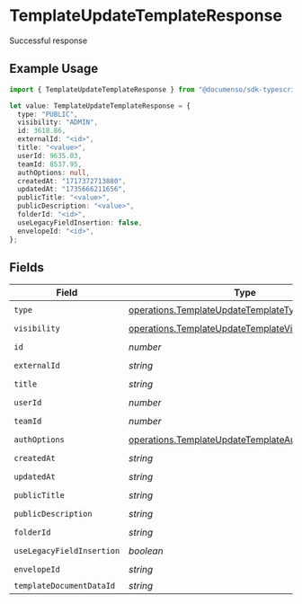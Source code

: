# TemplateUpdateTemplateResponse

Successful response

## Example Usage

```typescript
import { TemplateUpdateTemplateResponse } from "@documenso/sdk-typescript/models/operations";

let value: TemplateUpdateTemplateResponse = {
  type: "PUBLIC",
  visibility: "ADMIN",
  id: 3618.86,
  externalId: "<id>",
  title: "<value>",
  userId: 9635.03,
  teamId: 8537.95,
  authOptions: null,
  createdAt: "1717372713880",
  updatedAt: "1735666211656",
  publicTitle: "<value>",
  publicDescription: "<value>",
  folderId: "<id>",
  useLegacyFieldInsertion: false,
  envelopeId: "<id>",
};
```

## Fields

| Field                                                                                                                      | Type                                                                                                                       | Required                                                                                                                   | Description                                                                                                                |
| -------------------------------------------------------------------------------------------------------------------------- | -------------------------------------------------------------------------------------------------------------------------- | -------------------------------------------------------------------------------------------------------------------------- | -------------------------------------------------------------------------------------------------------------------------- |
| `type`                                                                                                                     | [operations.TemplateUpdateTemplateTypeResponse](../../models/operations/templateupdatetemplatetyperesponse.md)             | :heavy_check_mark:                                                                                                         | N/A                                                                                                                        |
| `visibility`                                                                                                               | [operations.TemplateUpdateTemplateVisibilityResponse](../../models/operations/templateupdatetemplatevisibilityresponse.md) | :heavy_check_mark:                                                                                                         | N/A                                                                                                                        |
| `id`                                                                                                                       | *number*                                                                                                                   | :heavy_check_mark:                                                                                                         | N/A                                                                                                                        |
| `externalId`                                                                                                               | *string*                                                                                                                   | :heavy_check_mark:                                                                                                         | N/A                                                                                                                        |
| `title`                                                                                                                    | *string*                                                                                                                   | :heavy_check_mark:                                                                                                         | N/A                                                                                                                        |
| `userId`                                                                                                                   | *number*                                                                                                                   | :heavy_check_mark:                                                                                                         | N/A                                                                                                                        |
| `teamId`                                                                                                                   | *number*                                                                                                                   | :heavy_check_mark:                                                                                                         | N/A                                                                                                                        |
| `authOptions`                                                                                                              | [operations.TemplateUpdateTemplateAuthOptions](../../models/operations/templateupdatetemplateauthoptions.md)               | :heavy_check_mark:                                                                                                         | N/A                                                                                                                        |
| `createdAt`                                                                                                                | *string*                                                                                                                   | :heavy_check_mark:                                                                                                         | N/A                                                                                                                        |
| `updatedAt`                                                                                                                | *string*                                                                                                                   | :heavy_check_mark:                                                                                                         | N/A                                                                                                                        |
| `publicTitle`                                                                                                              | *string*                                                                                                                   | :heavy_check_mark:                                                                                                         | N/A                                                                                                                        |
| `publicDescription`                                                                                                        | *string*                                                                                                                   | :heavy_check_mark:                                                                                                         | N/A                                                                                                                        |
| `folderId`                                                                                                                 | *string*                                                                                                                   | :heavy_check_mark:                                                                                                         | N/A                                                                                                                        |
| `useLegacyFieldInsertion`                                                                                                  | *boolean*                                                                                                                  | :heavy_check_mark:                                                                                                         | N/A                                                                                                                        |
| `envelopeId`                                                                                                               | *string*                                                                                                                   | :heavy_check_mark:                                                                                                         | N/A                                                                                                                        |
| `templateDocumentDataId`                                                                                                   | *string*                                                                                                                   | :heavy_minus_sign:                                                                                                         | N/A                                                                                                                        |